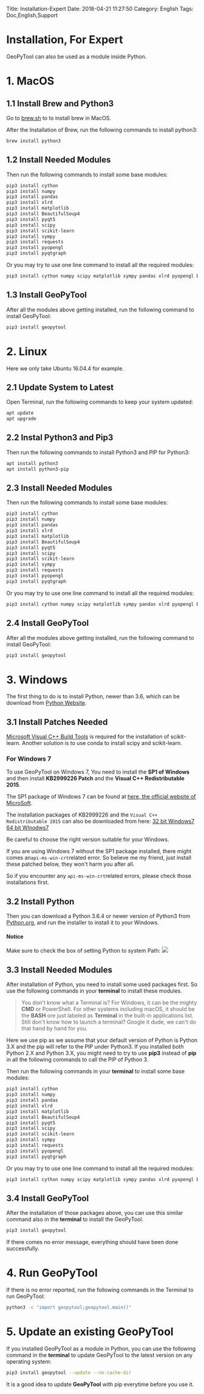 Title: Installation-Expert
Date: 2018-04-21 11:27:50
Category: English
Tags: Doc,English,Support

# Installation, For Expert 

GeoPyTool can also be used as a module inside Python.

# 1. MacOS

## 1.1 Install Brew and Python3

Go to [brew.sh](http://brew.sh/) to to install brew in MacOS.

After the Installation of Brew, run the following commands to install python3:
```Bash
brew install python3
```
## 1.2 Install Needed Modules

Then run the following commands to install some base modules:
```Bash
pip3 install cython
pip3 install numpy
pip3 install pandas
pip3 install xlrd
pip3 install matplotlib
pip3 install BeautifulSoup4
pip3 install pyqt5
pip3 install scipy
pip3 install scikit-learn
pip3 install sympy
pip3 install requests
pip3 install pyopengl
pip3 install pyqtgraph
```

Or you may try to use one line command to install all the required modules:
```Bash
pip3 install cython numpy scipy matplotlib sympy pandas xlrd pyopengl BeautifulSoup4 pyqt5 scikit-learn requests pyqtgraph
```
## 1.3 Install GeoPyTool

After all the modules above getting installed, run the following command to install GeoPyTool:
```Bash
pip3 install geopytool
```


# 2. Linux
Here we only take Ubuntu 16.04.4 for example.

## 2.1 Update System to Latest

Open Terminal, run the following commands to keep your system updated:
```Bash
apt update
apt upgrade
```
## 2.2 Instal Python3 and Pip3
Then run the following commands to install Python3 and PIP for Python3:
```Bash
apt install python3
apt install python3-pip
```


## 2.3 Install Needed Modules

Then run the following commands to install some base modules:
```Bash
pip3 install cython
pip3 install numpy
pip3 install pandas
pip3 install xlrd
pip3 install matplotlib
pip3 install BeautifulSoup4
pip3 install pyqt5
pip3 install scipy
pip3 install scikit-learn
pip3 install sympy
pip3 install requests
pip3 install pyopengl
pip3 install pyqtgraph
```
Or you may try to use one line command to install all the required modules:
```Bash
pip3 install cython numpy scipy matplotlib sympy pandas xlrd pyopengl BeautifulSoup4 pyqt5 scikit-learn requests pyqtgraph
```
## 2.4 Install GeoPyTool

After all the modules above getting installed, run the following command to install GeoPyTool:
```Bash
pip3 install geopytool
```


# 3. Windows
The first thing to do is to install Python, newer than 3.6, which can be download from [Python Website](https://www.python.org/downloads/).

## 3.1 Install Patches Needed

[Microsoft Visual C++ Build Tools](http://landinghub.visualstudio.com/visual-cpp-build-tools) is required for the installation of scikit-learn. Another solution is to use conda to install scipy and scikit-learn.

### For Windows 7

To use GeoPyTool on Windows 7, You need to install the **SP1 of Windows** and then install **KB2999226 Patch** and the **Visual C++ Redistributable 2015**.

The SP1 package of Windows 7 can be found at [here, the official website of MicroSoft](https://support.microsoft.com/en-us/help/15090/windows-7-install-service-pack-1-sp1).

The installation packages of KB2999226 and the `Visual C++ Redistributable 2015` can also be downloaded from here: 
[32 bit Windows7 ](https://pan.baidu.com/s/1kVwSQ95)
[64 bit WInodws7 ](https://pan.baidu.com/s/1qY34ocW)


Be careful to choose the right version suitable for your Windows.

If you are using Windows 7 without the SP1 package installed, there might comes an`api-ms-win-crt`related error. So believe me my friend, just install these patched below, they won't harm you after all.

So if you encounter any `api-ms-win-crt`related errors, please check those installations first.



## 3.2 Install Python

Then you can download a Python 3.6.4 or newer version of Python3 from [Python.org](https://www.python.org/downloads/windows/), and run the installer to install it to your Windows.

#### Notice
Make sure to check the box of setting Python to system Path:
![](https://raw.githubusercontent.com/GeoPyTool/GeoPyTool/master/img/WindowsInstallAddPythonToPath.png)




## 3.3 Install Needed Modules

After installation of Python, you need to install some used packages first.
So use the following commands in your **terminal** to install these modules.

>You don't know what a Terminal is? For Windows, it can be the mighty **CMD** or PowerShell. For other systems including macOS, it should be the **BASH** ore just labeled as **Terminal** in the built-in applications list. Still don't know how to launch a terminal? Google it dude, we can't do that hand by hand for you.


Here we use pip as we assume that your default version of Python is Python 3.X and the pip will refer to the PIP under Python3. If you installed both Python 2.X and Python 3.X, you might need to try to use **pip3** instead of **pip** in all the following commands to call the PIP of Python 3.

Then run the following commands in your **terminal** to install some base modules:
```Bash
pip3 install cython
pip3 install numpy
pip3 install pandas
pip3 install xlrd
pip3 install matplotlib
pip3 install BeautifulSoup4
pip3 install pyqt5
pip3 install scipy
pip3 install scikit-learn
pip3 install sympy
pip3 install requests
pip3 install pyopengl
pip3 install pyqtgraph
```

Or you may try to use one line command to install all the required modules:
```Bash
pip3 install cython numpy scipy matplotlib sympy pandas xlrd pyopengl BeautifulSoup4 pyqt5 scikit-learn requests pyqtgraph
```

## 3.4 Install GeoPyTool
After the installation of those packages above, you can use this similar command also in the **terminal** to install the GeoPyTool.
```Bash
pip3 install geopytool
```

If there comes no error message, everything should have been done successfully.

# 4. Run GeoPyTool

If there is no error reported, run the following commands in the Terminal to run GeoPyTool:
```Bash
python3 -c "import geopytool;geopytool.main()"
```

# 5. Update an existing GeoPyTool

If you installed GeoPyTool as a module in Python, you can use the following command in the **terminal** to update GeoPyTool to the latest version on any operating system:
```Bash
pip3 install geopytool --update --no-cache-dir
```

It is a good idea to update **GeoPyTool** with pip everytime before you use it.


